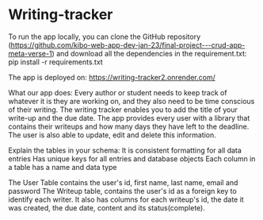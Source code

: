 # Writing-tracker
To run the app locally, you can clone the GitHub repository (https://github.com/kibo-web-app-dev-jan-23/final-project---crud-app-meta-verse-1) and download all the dependencies in the requirement.txt: pip install -r requirements.txt

The app is deployed on: https://writing-tracker2.onrender.com/

What our app does:
Every author or student needs to keep track of whatever it is they are working on, and they also need to be time conscious of their writing. The writing tracker enables you to add the title of your write-up and the due date. The app provides every user with a library that contains their writeups and how many days they have left to the deadline. The user is also able to update, edit and delete this information.

Explain the tables in your schema:
It is consistent formatting for all data entries
Has unique keys for all entries and database objects
Each column in a table has a name and data type

The User Table contains the user's id, first name, last name, email and password
The Writeup table, contains the user's id as a foreign key to identify each writer. It also has columns for each writeup's id, the date it was created, the due date, content and its status(complete).
